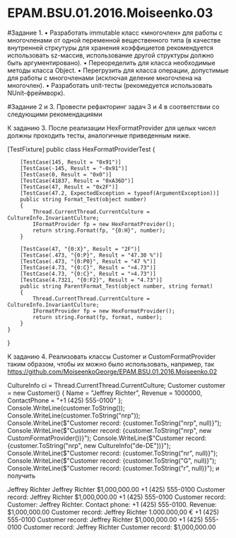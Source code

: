 # EPAM.BSU.01.2016.Moiseenko.03

#Задание 1.
•	Разработать immutable класс «многочлен» для работы с многочленами от одной переменной вещественного типа (в качестве внутренней стркутуры для хранения коэффициетов рекомендуется использовать sz-массив, использование другой структуры должно быть аргументировано). 
•	Переоределить для класса необходимые методы класса Object.
•	Перегрузить для класса операции, допустимые для работы с многочленами (исключая деление многочлена на многочлен).
•	Разработать unit-тесты (рекомедуется использовать NUnit-фреймворк).

#Задание 2 и 3.
Провести рефакторинг задач 3 и 4 в соответствии со следующими рекомендациями

К заданию 3. После реализации  HexFormatProvider для целых чисел должны проходить тесты, аналогичные приведенным ниже.

   [TestFixture]
    public class HexFormatProviderTest
    {

        [TestCase(145, Result = "0x91")]
        [TestCase(-145, Result = "-0x91")]
        [TestCase(0, Result = "0x0")]
        [TestCase(41837, Result = "0xA36D")]
        [TestCase(47, Result = "0x2F")]
        [TestCase(47.2, ExpectedException = typeof(ArgumentException))]
        public string Format_Test(object number)
        {
            Thread.CurrentThread.CurrentCulture = CultureInfo.InvariantCulture;
            IFormatProvider fp = new HexFormatProvider();
            return string.Format(fp, "{0:H}", number);
        }

        [TestCase(47, "{0:X}", Result = "2F")]
        [TestCase(.473, "{0:P}", Result = "47.30 %")]
        [TestCase(.473, "{0:P0}", Result = "47 %")]
        [TestCase(4.73, "{0:C}", Result = "¤4.73")]
        [TestCase(4.73, "{0:C}", Result = "¤4.73")]
        [TestCase(4.7321, "{0:F2}", Result = "4.73")]
        public string ParentFormat_Test(object number, string format)
        {
            Thread.CurrentThread.CurrentCulture = CultureInfo.InvariantCulture;
            IFormatProvider fp = new HexFormatProvider();
            return string.Format(fp, format, number);
        }
    }
}

К заданию 4. Реализовать классы Customer и CustomFormatProvider таким образом, чтобы их можно было использовать, например, так
https://github.com/MoiseenkoGeorge/EPAM.BSU.01.2016.Moiseenko.02

CultureInfo ci = Thread.CurrentThread.CurrentCulture;
	Customer customer = new Customer()
	{
		Name = "Jeffrey Richter",
		Revenue = 1000000,
		ContactPhone = "+1 (425) 555-0100"
	};
	Console.WriteLine(customer.ToString());
	Console.WriteLine(customer.ToString("nrp"));
	Console.WriteLine($"Customer record: {customer.ToString("nrp", null)}");
	Console.WriteLine($"Customer record: {customer.ToString("nrp", new CustomFormatProvider())}");
	Console.WriteLine($"Customer record: {customer.ToString("nrp", new CultureInfo("de-DE"))}");
	Console.WriteLine($"Customer record: {customer.ToString("nr", null)}");
	Console.WriteLine($"Customer record: {customer.ToString("G", null)}");
	Console.WriteLine($"Customer record: {customer.ToString("r", null)}");
и получить

Jeffrey Richter
Jeffrey Richter $1,000,000.00 +1 (425) 555-0100
Customer record: Jeffrey Richter $1,000,000.00 +1 (425) 555-0100
Customer record: Customer: Jeffrey Richter. Contact phone: +1 (425) 555-0100. Revenue: $1,000,000.00
Customer record: Jeffrey Richter 1.000.000,00 € +1 (425) 555-0100
Customer record: Jeffrey Richter $1,000,000.00 +1 (425) 555-0100
Customer record: Jeffrey Richter
Customer record: $1,000,000.00

